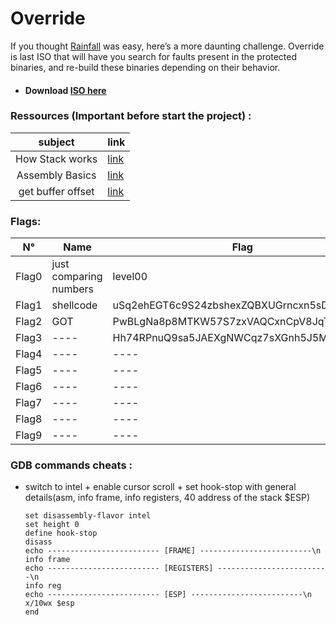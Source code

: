 # Override
If you thought [Rainfall][0] was easy, here’s a more daunting challenge. Override is last ISO that will have you search for faults present in the protected binaries, and re-build these binaries depending on their behavior. 

- #### Download [ISO here][4]

### Ressources (Important before start the project) :
| subject     | link          |
|:-----------:|------------------------|
| How Stack works | [link][2] |
| Assembly Basics | [link][3]|
| get buffer offset | [link][1]     |


### Flags:
| N°     | Name                   | Flag                        |
|:------:|------------------------|-----------------------------|
| Flag0  | just comparing numbers | level00 |
| Flag1  | shellcode | uSq2ehEGT6c9S24zbshexZQBXUGrncxn5sD5QfGL |
| Flag2  | GOT | PwBLgNa8p8MTKW57S7zxVAQCxnCpV8JqTTs9XEBv |
| Flag3  | ---- | Hh74RPnuQ9sa5JAEXgNWCqz7sXGnh5J5M9KfPg3H |
| Flag4  | ---- | ----|
| Flag5  | ---- | ----|
| Flag6  | ---- | ----|
| Flag7  | ---- | ----|
| Flag8  | ---- | ----|
| Flag9  | ---- | ----|


### GDB commands cheats :
- switch to intel + enable cursor scroll + set hook-stop with general details(asm, info frame, info registers, 40 address of the stack $ESP)
    ```
    set disassembly-flavor intel
    set height 0
    define hook-stop
    disass
    echo ------------------------- [FRAME] -------------------------\n
    info frame
    echo ------------------------- [REGISTERS] -------------------------\n
    info reg
    echo ------------------------- [ESP] -------------------------\n
    x/10wx $esp
    end
    ```

[0]: https://github.com/aallali/42-rainfall
[1]: https://wiremask.eu/tools/buffer-overflow-pattern-generator/
[2]: https://beta.hackndo.com/stack-introduction/
[3]: https://beta.hackndo.com/assembly-basics/
[4]: https://cdn.intra.42.fr/isos/OverRide.iso
